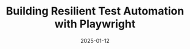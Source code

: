 ---
title: Building Resilient Test Automation with Playwright
date: 2025-01-12
description: Discover how to build resilient and maintainable test automation frameworks using Playwright. This talk covers strategies for handling flaky tests, implementing effective waiting mechanisms, and creating tests that adapt to changing UI requirements.
video: 0CDGPWjajcE
tags: [playwright, automation, testing, resilience]
image: https://res.cloudinary.com/debsobrien/image/upload/v1640019149/debbie.codes/blog/playwright-automation_h7xm3p.jpg
---